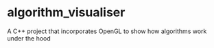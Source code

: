 # algorithm_visualiser
A C++ project that incorporates OpenGL to show how algorithms work under the hood

